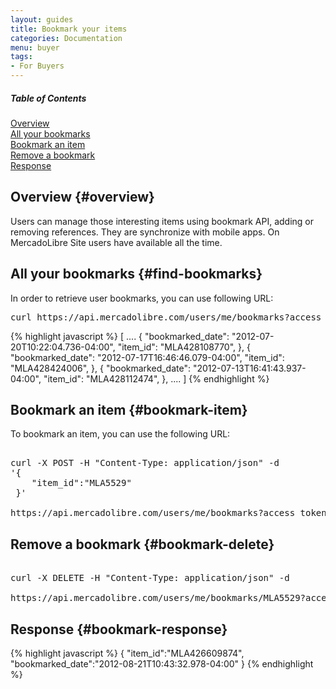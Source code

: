 ```yaml
---
layout: guides
title: Bookmark your items
categories: Documentation
menu: buyer
tags: 
- For Buyers
---
```


<div class="contents">
<h5>Table of Contents</h5>

<dl>
  <dt><a href="javascript:void(0)" onClick="goToByScroll('overview')">Overview</a></dt>
	<dt><a href="javascript:void(0)" onClick="goToByScroll('find-bookmarks')">All your bookmarks</a></dt>
	<dt><a href="javascript:void(0)" onClick="goToByScroll('bookmark-item')">Bookmark an item</a></dt>
	<dt><a href="javascript:void(0)" onClick="goToByScroll('bookmark-delete')">Remove a bookmark</a></dt>
	<dt><a href="javascript:void(0)" onClick="goToByScroll('bookmark-response')">Response</a></dt>
</dl>
</div>


## Overview {#overview}

Users can manage those interesting items using bookmark API, adding or removing references. They are synchronize with mobile apps. On MercadoLibre Site users have available all the time.



## All your bookmarks {#find-bookmarks}

In order to retrieve user bookmarks, you can use following URL:

<pre class="terminal">
curl https://api.mercadolibre.com/users/me/bookmarks?access_token=...
</pre>

{% highlight javascript %} 
[
  ....
  {
    "bookmarked_date": "2012-07-20T10:22:04.736-04:00",
    "item_id": "MLA428108770",
  },
  {
    "bookmarked_date": "2012-07-17T16:46:46.079-04:00",
    "item_id": "MLA428424006",
  },
  {
    "bookmarked_date": "2012-07-13T16:41:43.937-04:00",
    "item_id": "MLA428112474",
  },
  ....
]
{% endhighlight %}

## Bookmark an item {#bookmark-item}

To bookmark an item, you can use the following URL:

<pre class="terminal">

curl -X POST -H "Content-Type: application/json" -d
'{
	"item_id":"MLA5529"
 }'

https://api.mercadolibre.com/users/me/bookmarks?access_token=$ACCESS_TOKEN  
</pre>

## Remove a bookmark {#bookmark-delete}

<pre class="terminal">

curl -X DELETE -H "Content-Type: application/json" -d

https://api.mercadolibre.com/users/me/bookmarks/MLA5529?access_token=$ACCESS_TOKEN  
</pre>


## Response {#bookmark-response}

{% highlight javascript %}
{
  "item_id":"MLA426609874",
  "bookmarked_date":"2012-08-21T10:43:32.978-04:00"
}
{% endhighlight %}

